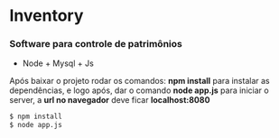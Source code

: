 # Inventory


### Software para controle de patrimônios

  - Node + Mysql + Js



Após baixar o projeto rodar os comandos:
**npm install** para instalar as dependências, e logo após, dar o comando **node app.js** para iniciar o server, a **url no navegador** deve ficar **localhost:8080**

```sh
$ npm install
$ node app.js
```